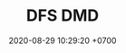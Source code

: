 ---
layout: teamCard
permalink: /team/:title.html
categories: surjohto042024 norteMayo  partido2 partido3  partido8 partido9 partido7
maincover: /assets/logos/DFS.png
puntosLJMAYO24: 10
date: 2020-08-29 10:29:20 +0700
title: DFS DMD
tag: johto042024
color: black
puntosLJ202404: 12
grupo: sur
background: '#F16C38'
cover: /assets/backCard.png
team: DRAGONFLIES GAMING DIAMOND
ID: DFS
pj: 8
p1: ZODIAC
r1: 2
bg1: bg-warning
rr1: 1
pp1: DFS DMD
p2: DFS DMD
r2: 3
rr2: 0
bg2: bg-success
pp2: MBO
p3: DFS DMD
r3: 2
bg3: bg-info
rr3: 1
pp3: LAST BREATH
p4:  DFS RUBY
r4: 0
bg4: bg-success
rr4: 3
pp4: DFS DMD
p5:  no smite
r5: 3
bg5: bg-danger
rr5: 0
pp5: dfs dmd
p7:  DFS DMD
pp7: SOJ
p8:  DFS DMD
r8: 1
bg8: bg-warning
rr8: 2
pp8: T. SATISFACTION
p9:  DFS DMD
r9: 0
bg9: bg-danger
rr9: 3
pp9: S. VANGUARD
---
